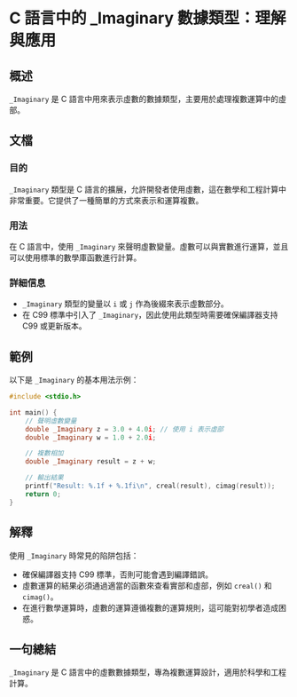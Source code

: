 <!--
Meta Description: # C 語言中的 _Imaginary 數據類型：理解與應用 ## 概述 `_Imaginary` 是 C 語言中用來表示虛數的數據類型，主要用於處理複數運算中的虛部。 ## 文檔 ### 目的 `_Imaginary` 類型是 C 語言的擴展，允許開發者使用虛數，這在數學和工程計算中非常重要。它提...
Meta Keywords: _imaginary, result, c99, double, creal
-->

# C 語言中的 _Imaginary 數據類型：理解與應用

## 概述
`_Imaginary` 是 C 語言中用來表示虛數的數據類型，主要用於處理複數運算中的虛部。

## 文檔
### 目的
`_Imaginary` 類型是 C 語言的擴展，允許開發者使用虛數，這在數學和工程計算中非常重要。它提供了一種簡單的方式來表示和運算複數。

### 用法
在 C 語言中，使用 `_Imaginary` 來聲明虛數變量。虛數可以與實數進行運算，並且可以使用標準的數學庫函數進行計算。

### 詳細信息
- `_Imaginary` 類型的變量以 `i` 或 `j` 作為後綴來表示虛數部分。
- 在 C99 標準中引入了 `_Imaginary`，因此使用此類型時需要確保編譯器支持 C99 或更新版本。

## 範例
以下是 `_Imaginary` 的基本用法示例：

```c
#include <stdio.h>

int main() {
    // 聲明虛數變量
    double _Imaginary z = 3.0 + 4.0i; // 使用 i 表示虛部
    double _Imaginary w = 1.0 + 2.0i;

    // 複數相加
    double _Imaginary result = z + w;

    // 輸出結果
    printf("Result: %.1f + %.1fi\n", creal(result), cimag(result));
    return 0;
}
```

## 解釋
使用 `_Imaginary` 時常見的陷阱包括：
- 確保編譯器支持 C99 標準，否則可能會遇到編譯錯誤。
- 虛數運算的結果必須通過適當的函數來查看實部和虛部，例如 `creal()` 和 `cimag()`。
- 在進行數學運算時，虛數的運算遵循複數的運算規則，這可能對初學者造成困惑。

## 一句總結
`_Imaginary` 是 C 語言中的虛數數據類型，專為複數運算設計，適用於科學和工程計算。